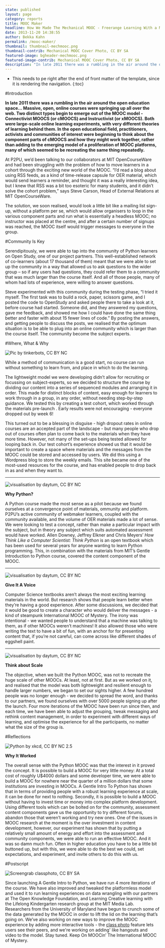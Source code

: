 ```yaml
---
state: published
layout: page
category: reports
title: MOOC Maker
headline: How We Made The Mechanical MOOC - Freerange Learning With a Mechanical Guide
date: 2013-11-20 14:38:55
author: Bekka Kahn
permalink: /mooc-maker/
thumbnail: thumbnail-mechmooc.png
thumbnail-contrib: Mechanical MOOC Cover Photo, CC BY SA
featured-image: bgheader-mechmooc.png
featured-image-contrib: Mechanical MOOC Cover Photo, CC BY SA
description: "In late 2011 there was a rumbling in the air around the open education space. Massive, open, online courses were springing up all over the web. Two distinct types begin to emerge out of the MOOC model - Connectivist MOOCS (or cMOOCS) and Instructivist (or xMOOCS). Both were large-scale online learning experiments, with very different theories of learning behind them."
---
```

* This needs to pe right after the end of front matter of the template, 
since it is rendering the navigation.
{:toc}

#Introduction

**In late 2011 there was a rumbling in the air around the open 
education space... Massive, open, online courses were springing up 
all over the web. Two distinct types begin to emerge out of the MOOC model - Connectivist MOOCS (or cMOOCS) and Instructivist (or xMOOCS). Both were large-scale online learning experiments, with very different theories of learning behind them. In the open educational field, practitioners, activists and communities of interest were beginning to think about the component parts of cMOOCS and how they might work together, rather than adding to the emerging model of a proliferation of MOOC platforms, many of which seemed to be recreating the same thing repeatedly.**

At P2PU, we’d been talking to our collaborators at MIT OpenCourseWare and had been struggling with the problem of how to move learners in a cohort through the exciting new world of the MOOC. “I’d read a blog about using RSS feeds, as a kind of time-release capsule for OER material, which would send learners a reminder, and thought it was a really interesting idea, but I knew that RSS was a bit too esoteric for many students, and it didn’t solve the cohort problem,” says Steve Carson, Head of External Relations at MIT OpenCourseWare.

The solution, we soon realised, would look a little bit like a mailing list sign-up, without a platform per se, which would allow organisers to loop in the various component parts and run what is essentially a headless MOOC; no instructor was placed at the centre, and after a certain number of signups was reached, the MOOC itself would trigger messages to everyone in the group.

#Community Is Key

Serendipitously, we were able to tap into the community of Python learners on Open Study, one of our project partners. This well-established network of co-learners (about 17 thousand of them) meant that we were able to set up the community in a way that allowed us to ask questions to the wider group – so if any users had questions, they could refer them to a community that was much larger than the course itself. And all of those people, many of whom had lots of experience, were willing to answer questions.

Steve experimented with this community during the testing phase, “I tried it myself. The first task was to build a rock, paper, scissors game, and I posted the code to OpenStudy and asked people there to take a look at it, before course had started. Someone did, and they answered my questions, gave me feedback, and showed me how I could have done the same thing better and faster with about 15 fewer lines of code.” By posting the answers, and getting people to discuss the posts, we realised that the optimum situation is to be able to plug into an online community which is larger than the course itself. The community become the subject experts.

#Where, What & Why

![Pic by tinkerbots, CC BY NC](/img/content/mechmooc/mooc_e.jpg "Pic by tinkerbots, CC BY NC")

While a method of communication is a good start, no course can run without something to learn 
from, and place in which to do the learning.

The lightweight model we were developing didn’t allow for recruiting or focussing on 
subject-experts, so we decided to structure the course by dividing our content into a series of 
sequenced modules and arranging it in order. This made for distinct blocks of content, 
easy enough for learners to work through in a group, in any order, without needing step-by-step 
guidance. We tested this by creating a test cohort, which worked through the materials pre-launch
. Early results were not encouraging - everyone dropped out by week 6!

This turned out to be a blessing in disguise - high dropout rates in online courses are an 
accepted part of the landscape - but many people who drop out of courses often plan to come back 
to the materials when they have more time. However, not many of the set-ups being tested allowed 
for looping back in. Our test cohort’s experience showed us that it would be important to create 
a space where materials and the messages from the MOOC could be stored and accessed by users. We 
did this using a Wordpress blog to store the weekly emails. This site became one of the most-used
 resources for the course, and has enabled people to drop back in as and when they want to.

***

![visualisation by daytum, CC BY NC](/img/content/mechmooc/mooc_stats.jpg "visualisation by daytum, CC BY NC")

**Why Python?**

A Python course made the most sense as a pilot because we found ourselves at a convergence point 
of materials,  ommunity and platform. P2PU’s active community of webmaker learners, 
coupled with the community available, and the volume of OER materials made a lot of sense. We 
were looking to test a concept, rather than make a particular impact with the subject, 
but in theory any subject which suits automated assessment would have worked. Allen Downey, 
Jeffrey Elkner and Chris Meyers’ *How Think Like a Computer Scientist: Think Python* is an open 
textbook which has been used for several years for anyone wanting to learn Python programming. 
This, in combination with the materials from MIT’s Gentle Introduction to Python course, 
covered the content component of the MOOC.


***

![visualisation by daytum, CC BY NC](/img/content/mechmooc/mooc_plan.jpg "visualisation by daytum, CC BY NC")

**Give It A Voice**

Computer Science textbooks aren’t always the most exciting learning materials in the world. But 
research shows that people learn better when they’re having a good experience. After some 
discussions, we decided that it would be good to create a character who would deliver the 
messages - a kind of steampunk International MOOC of Mystery. The irony was intentional - we 
wanted people to understand that a machine was talking to them, as if other MOOCs weren’t 
machines! It also allowed those who were writing the text to have a bit of fun, 
with an anchor for for presenting content that, if you’re not careful, 
can come across like different shades of eggshell paint.

***

![visualisation by daytum, CC BY NC](/img/content/mechmooc/mooc_age.jpg "visualisation by daytum, CC BY NC")

**Think about Scale**

The objective, when we built the Python MOOC, was not to recreate the huge scale of other MOOCs. 
At least, not at first. But as we worked on it, and realised that the model was both lightweight 
and resilient enough to handle larger numbers, we began to set our sights higher. A few hundred 
people was no longer enough - we decided to spread the word, and thanks to our partners, 
we found ourselves with over 5000 people signing up after the launch. Four more iterations of the
 MOOC have been run since then, and each time, we have been able to adjust the grouping, 
 tweak messaging and rethink content management, in order to experiment with different ways of 
 learning, and optimise the experience for all the participants, no matter what the size of the 
 group is.
 
#Reflections

![Python by xkcd, CC BY NC 2.5](/img/content/mechmooc/python.jpg "Python by xkcd, CC BY NC 2.5")

**Why It Worked**

The overall sense with the Python MOOC was that the interest in it proved the concept. It is 
possible to build a MOOC for very little money: At a total cost of roughly U$4000 dollars and 
some developer time, we were able to build a MOOC for nowhere near the quarter of a million 
dollars that some institutions are investing in MOOCs. A Gentle Intro To Python has shown that in
 terms of providing people with a robust learning experience at scale, 
 it can be done for next to nothing. Secondly, it is possible to build a MOOC without having to 
 invest time or money into complex platform development. Using different tools which can be 
 bolted on for the community, assessment content components gave us the opportunity to try 
 different forums, abandon those that weren’t working and try new ones. One of the issues in MOOC
  research at the moment is the over investment in content development, however, 
  our experiment has shown that by putting a relatively small amount of energy and effort into 
  the assessment and community components, we were able to run an effective MOOC. And it was so 
  damn much fun. Often in higher education you have to be a little bit buttoned up, 
  but with this, we were able to do the best we could, set expectations, and experiment, 
  and invite others to do this with us.

#Postscript

![Screengrab classphoto, CC BY SA](/img/content/mechmooc/classphoto.jpg "Class photo feature screen, CC BY SA")

Since launching A Gentle Intro to Python, we have run 4 more iterations of the course. We have 
also improved and tweaked the platformless model and used it to run learning experiences on data 
wrangling with our partners at The Open Knowledge Foundation, and Learning Creative learning with
 the Lifelong Kindergarten research group at the MIT Media Lab. Researchers from the University 
 of Maryland have begun to crunch some of the data generated by the MOOC in order to lift the lid
  on the learning that’s going on. We’ve also working on new ways to improve the MOOC experience 
  by adding more interactive tools - the [class photo](http://mechanicalmooc.org/classphoto/5/) 
  feature lets users see their peers, 
  and we're working on adding' like hangouts and video to the model. Stay tuned. Keep On MOOCin’ 
  The International MOOC of Mystery.

